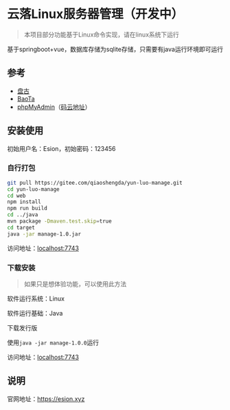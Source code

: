 # 云落Linux服务器管理（开发中）

> 本项目部分功能基于Linux命令实现，请在linux系统下运行

基于springboot+vue，数据库存储为sqlite存储，只需要有java运行环境即可运行

## 参考

- [盘古](https://gitee.com/javashop/pangu)
- [BaoTa](https://gitee.com/terrydash/BaoTa)
- [phpMyAdmin](https://gitee.com/mirrors/phpMyAdmin)（[码云地址](https://gitee.com/mirrors/phpMyAdmin)）

## 安装使用

初始用户名：Esion，初始密码：123456

### 自行打包

```bash
git pull https://gitee.com/qiaoshengda/yun-luo-manage.git
cd yun-luo-manage
cd web
npm install
npm run build
cd ../java
mvn package -Dmaven.test.skip=true
cd target
java -jar manage-1.0.jar
```

访问地址：<localhost:7743>

### 下载安装

> 如果只是想体验功能，可以使用此方法

软件运行系统：Linux

软件运行基础：Java

下载发行版

使用`java -jar manage-1.0.0`运行

访问地址：<localhost:7743>

## 说明

官网地址：<https://esion.xyz>



